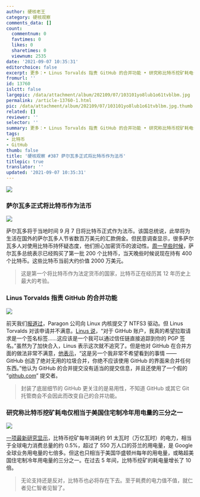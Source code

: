 ```yaml
---
author: 硬核老王
category: 硬核观察
comments_data: []
count:
  commentnum: 0
  favtimes: 0
  likes: 0
  sharetimes: 0
  viewnum: 2535
date: '2021-09-07 10:35:31'
editorchoice: false
excerpt: 更多：• Linus Torvalds 指责 GitHub 的合并功能 • 研究称比特币挖矿耗电仅相当于美国住宅制冷年用电量的三分之一
fromurl: ''
id: 13760
islctt: false
largepic: /data/attachment/album/202109/07/103101yo8lub1o61tvblbm.jpg
permalink: /article-13760-1.html
pic: /data/attachment/album/202109/07/103101yo8lub1o61tvblbm.jpg.thumb.jpg
related: []
reviewer: ''
selector: ''
summary: 更多：• Linus Torvalds 指责 GitHub 的合并功能 • 研究称比特币挖矿耗电仅相当于美国住宅制冷年用电量的三分之一
tags:
- 比特币
- GitHub
thumb: false
title: '硬核观察 #387 萨尔瓦多正式将比特币作为法币'
titlepic: true
translator: ''
updated: '2021-09-07 10:35:31'
---
```


![](/data/attachment/album/202109/07/103101yo8lub1o61tvblbm.jpg)


### 萨尔瓦多正式将比特币作为法币


![](/data/attachment/album/202109/07/103117fcfe4axzfv4kr2fc.jpg)


萨尔瓦多将于当地时间 9 月 7 日将比特币正式作为法币。该国总统说，此举将为生活在国外的萨尔瓦多人节省数百万美元的汇款佣金。但民意调查显示，很多萨尔瓦多人对使用比特币持怀疑态度，他们担心加密货币的波动性。[周一早些时候](https://www.reuters.com/technology/el-salvador-buys-its-first-200-bitcoins-president-says-2021-09-06/)，萨尔瓦多总统表示已经购买了第一批 200 个比特币，当天晚些时候说现在持有 400 个比特币。这些比特币当前大约价值 2000 万美元。



> 
> 这是第一个将比特币作为法定货币的国家，比特币正在经历其 12 年历史上最大的考验。
> 
> 
> 


### Linus Torvalds 指责 GitHub 的合并功能


![](/data/attachment/album/202109/07/103146ees5zz011el55l17.jpg)


前天我们[报道过](/article-13754-1.html)，Paragon 公司向 Linux 内核提交了 NTFS3 驱动。但 Linus Torvalds 对该申请并不满意。[Linus 说](https://lore.kernel.org/lkml/CAHk-=whFAkqwGSNXqeN4KfNwXeCzp9-uoy69_mLExEydTajvGw@mail.gmail.com/)，“对于 GitHub 账户，我真的希望拉取请求是一个签名标签……这应该是一个我可以通过信任链直接追踪到你的 PGP 签名。”虽然为了加快合入，Linus 表示这次就不追究了。但是他对 GitHub 在合并方面的做法非常不满意，[他表示](https://lore.kernel.org/lkml/CAHk-=wjbtip559HcMG9VQLGPmkurh5Kc50y5BceL8Q8=aL0H3Q@mail.gmail.com/)，“这是另一个我非常不希望看到的事情 —— GitHub 创造了绝对无用的垃圾合并，你绝不应该使用 GitHub 的界面来合并任何东西。”他认为 GitHub 的合并提交没有适当的提交信息，并且还使用了一个假的 “[github.com](http://github.com/)” 提交者。



> 
> 封装了底层细节的 GitHub 更关注的是易用性，不知道 GitHub 或其它 Git 托管商会不会因此而改变自己的合并功能。
> 
> 
> 


### 研究称比特币挖矿耗电仅相当于美国住宅制冷年用电量的三分之一


![](/data/attachment/album/202109/07/103208ie22qscak27d3cgw.jpg)


[一项最新研究显示](https://www.nytimes.com/interactive/2021/09/03/climate/bitcoin-carbon-footprint-electricity.html)，比特币挖矿每年消耗约 91 太瓦时（万亿瓦时）的电力，相当于全球电力消费总量的约 0.5%，超过了 550 万人口的芬兰的用电量，是 Google 全球业务用电量的七倍多。但这也只相当于美国华盛顿州每年的用电量，或略超美国住宅制冷年用电量的三分之一。在过去 5 年间，比特币挖矿的耗电量增长了 10 倍。



> 
> 无论支持还是反对，比特币也必将存在下去。至于耗费的电力值不值，就仁者见仁智者见智了。
> 
> 
>